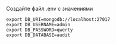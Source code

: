 Cоздайте файл .env с значениями
```
export DB_URI=mongodb://localhost:27017
export DB_USERNAME=admin
export DB_PASSWORD=qwerty
export DB_DATABASE=audit

```